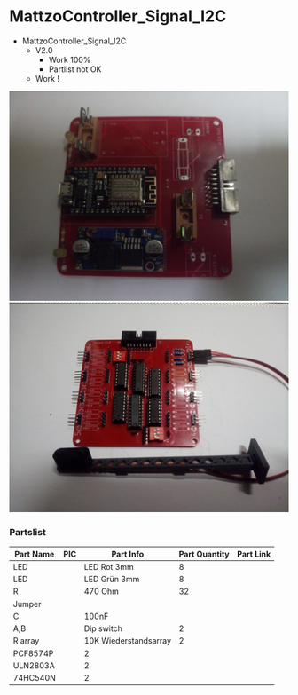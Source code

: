 # MattzoController_Signal_I2C
+ MattzoController_Signal_I2C
	+ V2.0
		* Work 100%
		* Partlist not OK
	+ Work !
<img src="https://github.com/Backkevin/My_LEGO_Project/blob/master/MattzoController_Signal_I2C/IMAGE/CPU2.jpg">
<img src="https://github.com/Backkevin/My_LEGO_Project/blob/master/MattzoController_Signal_I2C/IMAGE/OUTPUT2.jpg">

### Partslist 
                    
  Part Name   |      PIC      |   Part Info   | Part Quantity |   Part Link 
------------- | ------------- | ------------- | ------------- | -------------
 LED|  | LED Rot 3mm | 8 |
 LED|  | LED Grün 3mm | 8 |
R |  | 470 Ohm | 32 |
Jumper |  |  |  |
C |  | 100nF |  |
A,B |  | Dip switch | 2 |
R array |  | 10K Wiederstandsarray | 2 |
PCF8574P |  | 2 |  |
ULN2803A |  | 2 |  |
74HC540N |  | 2 |  |
 

